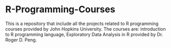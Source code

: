 # R-Programming-Courses
This is a repository that include all the projects related to R programming courses provided by John Hopkins University.
The courses are: introduction to R programming language, Exploratory Data Analysis in R provided by Dr. Roger D. Peng.
